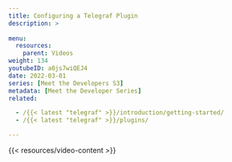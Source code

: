 ```yaml
---
title: Configuring a Telegraf Plugin
description: >
    
menu:
  resources:
    parent: Videos
weight: 134
youtubeID: a0js7wiQEJ4
date: 2022-03-01
series: [Meet the Developers S3]
metadata: [Meet the Developer Series]
related: 

  - /{{< latest "telegraf" >}}/introduction/getting-started/
  - /{{< latest "telegraf" >}}/plugins/

---
```


{{< resources/video-content >}}